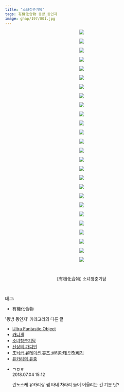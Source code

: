 ```yaml
---
title: "소녀청춘기담"
tags: 有機化合物 동방_동인지
image: ghap/197/001.jpg
---
```

<div class="article">
<p style="text-align: center; clear: none; float: none;"><img src="{{ site.nasurl }}/ghap/197/001.jpg"/></p>
<p style="text-align: center; clear: none; float: none;"><img src="{{ site.nasurl }}/ghap/197/002.jpg"/></p>
<p style="text-align: center; clear: none; float: none;"><img src="{{ site.nasurl }}/ghap/197/003.jpg"/></p>
<p style="text-align: center; clear: none; float: none;"><img src="{{ site.nasurl }}/ghap/197/004.jpg"/></p>
<p style="text-align: center; clear: none; float: none;"><img src="{{ site.nasurl }}/ghap/197/005.jpg"/></p>
<p style="text-align: center; clear: none; float: none;"><img src="{{ site.nasurl }}/ghap/197/006.jpg"/></p>
<p style="text-align: center; clear: none; float: none;"><img src="{{ site.nasurl }}/ghap/197/007.jpg"/></p>
<p style="text-align: center; clear: none; float: none;"><img src="{{ site.nasurl }}/ghap/197/008.jpg"/></p>
<p style="text-align: center; clear: none; float: none;"><img src="{{ site.nasurl }}/ghap/197/009.jpg"/></p>
<p style="text-align: center; clear: none; float: none;"><img src="{{ site.nasurl }}/ghap/197/010.jpg"/></p>
<p style="text-align: center; clear: none; float: none;"><img src="{{ site.nasurl }}/ghap/197/011.jpg"/></p>
<p style="text-align: center; clear: none; float: none;"><img src="{{ site.nasurl }}/ghap/197/012.jpg"/></p>
<p style="text-align: center; clear: none; float: none;"><img src="{{ site.nasurl }}/ghap/197/013.jpg"/></p>
<p style="text-align: center; clear: none; float: none;"><img src="{{ site.nasurl }}/ghap/197/014.jpg"/></p>
<p style="text-align: center; clear: none; float: none;"><img src="{{ site.nasurl }}/ghap/197/015.jpg"/></p>
<p style="text-align: center; clear: none; float: none;"><img src="{{ site.nasurl }}/ghap/197/016.jpg"/></p>
<p style="text-align: center; clear: none; float: none;"><img src="{{ site.nasurl }}/ghap/197/017.jpg"/></p>
<p style="text-align: center; clear: none; float: none;"><img src="{{ site.nasurl }}/ghap/197/018.jpg"/></p>
<p style="text-align: center; clear: none; float: none;"><img src="{{ site.nasurl }}/ghap/197/019.jpg"/></p>
<p style="text-align: center; clear: none; float: none;"><img src="{{ site.nasurl }}/ghap/197/020.jpg"/></p>
<p style="text-align: center; clear: none; float: none;"><img src="{{ site.nasurl }}/ghap/197/021.jpg"/></p>
<p style="text-align: center; clear: none; float: none;"><img src="{{ site.nasurl }}/ghap/197/022.jpg"/></p>
<p style="text-align: center; clear: none; float: none;"><img src="{{ site.nasurl }}/ghap/197/023.jpg"/></p>
<p style="text-align: center; clear: none; float: none;"><img src="{{ site.nasurl }}/ghap/197/024.jpg"/></p>
<p style="text-align: center; clear: none; float: none;"><img src="{{ site.nasurl }}/ghap/197/025.jpg"/></p>
<p style="text-align: center; clear: none; float: none;"><img src="{{ site.nasurl }}/ghap/197/026.jpg"/></p>
<p style="text-align: center; clear: none; float: none;"><br/></p>
<p style="text-align: center; clear: none; float: none;">[有機化合物] 소녀청춘기담</p>
<p><br/></p>
</div><div class="tagTrail">
<p>태그: </p>
<ul>
<li>有機化合物</li>
</ul>
</div><div class="another">
<p>'동방 동인지' 카테고리의 다른 글</p>
<ul>
<li><a href="/2016-06-18-ghap_199">Ultra Fantastic Object</a></li>
<li><a href="/2016-06-18-ghap_198">카니캔</a></li>
<li><a href="/2016-06-18-ghap_197">소녀청춘기담</a></li>
<li><a href="/2016-06-18-ghap_195">선상의 가디언</a></li>
<li><a href="/2016-06-18-ghap_194">초뇌급 뮤테이션 휴즈 골리아테 인형베기</a></li>
<li><a href="/2016-06-18-ghap_193">유카리의 유충</a></li>
</ul>
</div><div class="cb_module cb_fluid">
<div class="cb_wrt cb_profile">
<div class="comment">
<ul>
<li class="cb_thumb_off" id="comment15280565">
<div class="cb_comment_area">
<div class="cb_info_area">
<div class="cb_section">
<span class="cb_nick_name">ㄱㅁㅎ</span>
</div>
<div class="cb_section">
<span class="cb_date">2018.07.04 15:12 </span>
</div>
</div>
<div class="cb_dsc_comment">
<p class="cb_dsc">
											린노스케 유카리랑 썸 타네 차라리 둘이 어울리는 건 기분 탓?
										</p>
</div>
</div></li>
</ul>
</div>
</div><!-- commentList close -->
</div>